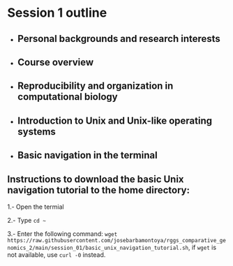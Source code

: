# Session 1 outline

* ## Personal backgrounds and research interests

* ## Course overview

* ## Reproducibility and organization in computational biology

* ## Introduction to Unix and Unix-like operating systems

* ## Basic navigation in the terminal

## Instructions to download the basic Unix navigation tutorial to the home directory:
1.- Open the termial
  
2.- Type `cd ~`
  
3.- Enter the following command: `wget https://raw.githubusercontent.com/josebarbamontoya/rggs_comparative_genomics_2/main/session_01/basic_unix_navigation_tutorial.sh`, if `wget` is not available, use `curl -0` instead.
